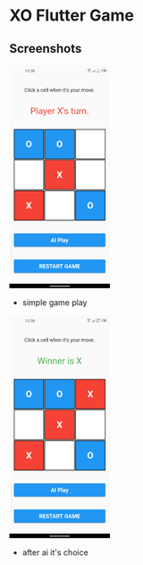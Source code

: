 # XO Flutter Game

## Screenshots

<img src="screenshots/screenshot1.png" alt="simple xo game play" height=400 />

- simple game play

<img src="screenshots/screenshot2.png" alt="after ai make choice" height=400 />

- after ai it's choice

